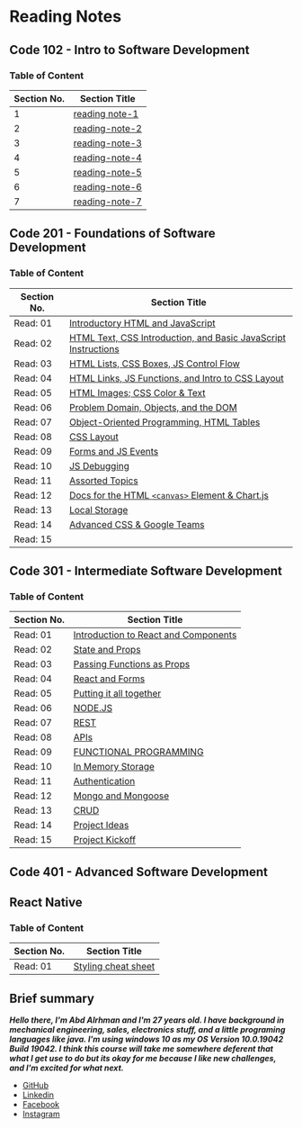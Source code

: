 # Reading Notes

## Code 102 - Intro to Software Development

### Table of Content

| **Section No.** | **Section Title**                      |
| --------------- | -------------------------------------- |
| 1               | [reading note-1](./102/reading-note-1) |
| 2               | [reading-note-2](./102/reading-note-2) |
| 3               | [reading-note-3](./102/reading-note-3) |
| 4               | [reading-note-4](./102/reading-note-4) |
| 5               | [reading-note-5](./102/reading-note-5) |
| 6               | [reading-note-6](./102/reading-note-6) |
| 7               | [reading-note-7](./102/reading-note-7) |

## Code 201 - Foundations of Software Development

### Table of Content

| **Section No.** | **Section Title**                                                                  |
| --------------- | ---------------------------------------------------------------------------------- |
| Read: 01        | [Introductory HTML and JavaScript](./201/read-01.md)                               |
| Read: 02        | [HTML Text, CSS Introduction, and Basic JavaScript Instructions](./201/read-02.md) |
| Read: 03        | [HTML Lists, CSS Boxes, JS Control Flow](./201/read-03.md)                         |
| Read: 04        | [HTML Links, JS Functions, and Intro to CSS Layout](./201/read-04.md)              |
| Read: 05        | [HTML Images; CSS Color & Text](./201/read-05.md)                                  |
| Read: 06        | [Problem Domain, Objects, and the DOM](./201/read-06.md)                           |
| Read: 07        | [Object-Oriented Programming, HTML Tables](./201/read-07.md)                       |
| Read: 08        | [CSS Layout](./201/read-08.md)                                                     |
| Read: 09        | [Forms and JS Events](./201/read-09.md)                                            |
| Read: 10        | [JS Debugging](./201/read-10.md)                                                   |
| Read: 11        | [Assorted Topics](./201/read-11.md)                                                |
| Read: 12        | [Docs for the HTML `<canvas>` Element & Chart.js](./201/read-12.md)                |
| Read: 13        | [Local Storage](./201/read-13.md)                                                  |
| Read: 14        | [Advanced CSS & Google Teams](./201/read-14.md)                                    |
| Read: 15        | []()                                                                               |

## Code 301 - Intermediate Software Development

### Table of Content

| **Section No.** | **Section Title**                                              |
| --------------- | -------------------------------------------------------------- |
| Read: 01        | [Introduction to React and Components](./301/Read-Class-01.md) |
| Read: 02        | [State and Props](./301/Read-Class-02.md)                      |
| Read: 03        | [Passing Functions as Props](./301/Read-Class-03.md)           |
| Read: 04        | [React and Forms](./301/Read-Class-04.md)                      |
| Read: 05        | [Putting it all together](./301/Read-Class-05.md)              |
| Read: 06        | [NODE.JS](./301/Read-Class-06.md)                              |
| Read: 07        | [REST](./301/Read-Class-07.md)                                 |
| Read: 08        | [APIs](./301/Read-Class-08.md)                                 |
| Read: 09        | [FUNCTIONAL PROGRAMMING](./301/Read-Class-09.md)               |
| Read: 10        | [In Memory Storage](./301/Read-Class-10.md)                    |
| Read: 11        | [Authentication](./301/Read-Class-11.md)                       |
| Read: 12        | [Mongo and Mongoose](./301/Read-Class-12.md)                   |
| Read: 13        | [CRUD](./301/Read-Class-13.md)                                 |
| Read: 14        | [Project Ideas](./301/Read-Class-14.md)                        |
| Read: 15        | [Project Kickoff](./301/Read-Class-15.md)                      |

## Code 401 - Advanced Software Development

## React Native

### Table of Content

| **Section No.** | **Section Title**                                                                         |
| --------------- | ----------------------------------------------------------------------------------------- |
| Read: 01        | [Styling cheat sheet](https://github.com/vhpoet/react-native-styling-cheat-sheet#flexbox) |

## Brief summary

**_Hello there, I'm Abd Alrhman and I'm 27 years old.
I have background in mechanical engineering, sales, electronics stuff, and a little programing languages like java.
I'm using windows 10 as my OS Version 10.0.19042 Build 19042.
I think this course will take me somewhere deferent that what I get use to do but its okay for me because I like new challenges, and I'm excited for what next._**

- [GitHub](https://github.com/AbdalrhmanBanyissa)
- [Linkedin](https://www.linkedin.com/in/abdalrhman-banyissa-08310a196/)
- [Facebook](https://www.facebook.com/abood.banyissa.9)
- [Instagram](https://www.instagram.com/aboood.banyissa/)
